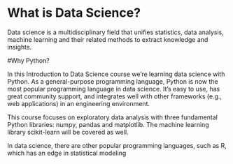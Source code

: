# What is Data Science?

Data science is a multidisciplinary field that unifies statistics, data analysis,
machine learning and their related methods to extract knowledge and insights.

#Why Python?

In this Introduction to Data Science course we’re learning data science with Python.
As a general-purpose programming language, Python is now the most popular programming language in data science.
It’s easy to use, has great community support, and integrates well with other frameworks (e.g., web applications) in an engineering environment.

This course focuses on exploratory data analysis with three fundamental Python libraries: numpy, pandas and matplotlib.
The machine learning library scikit-learn will be covered as well.

In data science, there are other popular programming languages, such as R, which has an edge in statistical modeling

